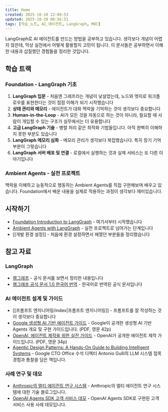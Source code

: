 ```yaml
---
title: Home
created: 2025-10-10 22:00:53
updated: 2025-10-20 08:56:51
tags: [학습_노트, AI_에이전트, LangGraph, MOC]
---
```

LangGraph로 AI 에이전트를 만드는 방법을 공부하고 있습니다. 생각보다 개념이 어렵지 않은데, 막상 실전에서 어떻게 활용할지 고민이 됩니다. 이 문서들은 공부하면서 이해한 내용과 삽질했던 경험들을 정리한 것입니다.

## 학습 트랙

### Foundation - LangGraph 기초

1. **LangGraph 입문** - 처음엔 그래프라는 개념이 낯설었는데, 노드와 엣지로 워크플로우를 표현한다는 것이 점점 이해가 되기 시작했습니다
2. **상태 관리와 메모리** - 에이전트가 대화 맥락을 기억하는 것이 생각보다 중요합니다
3. **Human-in-the-Loop** - AI가 모든 것을 자동으로 하는 것이 아니라, 필요할 때 사람이 개입할 수 있는 구조가 실무에서는 더 유용합니다
4. **고급 LangGraph 기술** - 병렬 처리 같은 최적화 기법들입니다. 아직 완벽히 이해하지 못한 부분도 있습니다
5. **LangGraph 메모리 심화** - 메모리 관리가 생각보다 복잡했습니다. 특히 장기 기억 부분이 그렇습니다
6. **LangGraph 서버 배포 및 연결** - 로컬에서 실행하는 것과 실제 서비스는 또 다른 이야기입니다

### Ambient Agents - 실전 프로젝트

맥락을 이해하고 능동적으로 행동하는 Ambient Agents를 직접 구현해보며 배우고 있습니다. Foundation에서 배운 내용을 실제로 적용하는 과정이 생각보다 재미있습니다.

## 시작하기

- [Foundation Introduction to LangGraph](Foundation%20Introduction%20to%20LangGraph.md) - 여기서부터 시작했습니다
- [Ambient Agents with LangGraph](Ambient%20Agents%20with%20LangGraph.md) - 실전 프로젝트로 넘어가는 단계입니다
- [[개발 환경 설정]] - 처음에 환경 설정하면서 헤맸던 부분들을 정리했습니다

## 참고 자료

### LangGraph

- [랭그래프](랭그래프/LangGraph.md) - 공식 문서를 보면서 정리한 내용입니다
- [랭그래프 공식 문서 1.0 한국어 번역](https://langchain-docs.jeongsk.work/oss/python/langgraph/overview) - 한국어로 번역된 공식 문서입니다

### AI 에이전트 설계 및 가이드

- [[프롬프트 엔지니어링/index|프롬프트 엔지니어링]] - 프롬프트를 잘 작성하는 것이 생각보다 중요합니다
- [Google 생성형 AI 기반 에이전트 가이드](https://www.kaggle.com/whitepaper-agents?utm_source=pytorchkr&ref=pytorchkr) - Google이 공개한 생성형 AI 기반 Agents 개요 및 구현 가이드입니다. (PDF, 영문 42p)
- [OpenAI, 에이전트 제작을 위한 실전 가이드](https://cdn.openai.com/business-guides-and-resources/a-practical-guide-to-building-agents.pdf) - OpenAI가 공개한 에이전트 제작 가이드입니다. (PDF, 영문 34p)
- [Agentic Design Patterns: A Hands-On Guide to Building Intelligent Systems](https://docs.google.com/document/d/1rsaK53T3Lg5KoGwvf8ukOUvbELRtH-V0LnOIFDxBryE/preview?tab=t.0#heading=h.pxcur8v2qagu) - Google CTO Office 수석 디렉터 Antonio Gulli의 LLM 시스템 접목 경험과 통찰을 담은 책입니다.

### 사례 연구 및 데모

- [Anthropic의 멀티 에이전트 연구 시스템](https://www.anthropic.com/engineering/multi-agent-research-system) - Anthropic의 멀티 에이전트 연구 시스템에 대한 기술 블로그입니다.
- [OpenAI Agents SDK 고객 서비스 데모](https://github.com/openai/openai-cs-agents-demo) - OpenAI Agents SDK로 구현된 고객 서비스 사용 사례 데모입니다.
